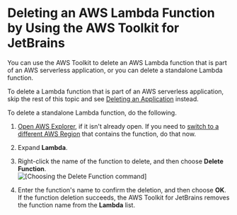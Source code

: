 # Deleting an AWS Lambda Function by Using the AWS Toolkit for JetBrains<a name="lambda-delete"></a>

You can use the AWS Toolkit to delete an AWS Lambda function that is part of an AWS serverless application, or you can delete a standalone Lambda function\.

To delete a Lambda function that is part of an AWS serverless application, skip the rest of this topic and see [Deleting an Application](sam-delete.md) instead\.

To delete a standalone Lambda function, do the following\.

1. [Open AWS Explorer](key-tasks.md#key-tasks-open-explorer), if it isn't already open\. If you need to [switch to a different AWS Region](key-tasks.md#key-tasks-switch-region) that contains the function, do that now\.

1. Expand **Lambda**\.

1. Right\-click the name of the function to delete, and then choose **Delete Function**\.  
![\[Choosing the Delete Function command\]](http://docs.aws.amazon.com/toolkit-for-jetbrains/latest/userguide/)

1. Enter the function's name to confirm the deletion, and then choose **OK**\. If the function deletion succeeds, the AWS Toolkit for JetBrains removes the function name from the **Lambda** list\.